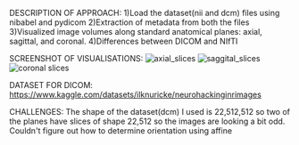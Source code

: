 DESCRIPTION OF APPROACH:
    1)Load the dataset(nii and dcm) files using nibabel and pydicom
    2)Extraction of metadata from both the files
    3)Visualized image volumes along standard anatomical planes: axial, sagittal, and coronal.
    4)Differences between DICOM and NIfTI

SCREENSHOT OF VISUALISATIONS:
    ![axial_slices](https://github.com/user-attachments/assets/e49b1228-500b-4400-ba80-eff03040c536)
    ![saggital_slices](https://github.com/user-attachments/assets/a5f0e10a-bb23-4084-9038-e0612814ff5d)
    ![coronal slices](https://github.com/user-attachments/assets/e2ac2407-40ac-4833-a3a9-a11da5e8e6c5)

DATASET FOR DICOM:
    https://www.kaggle.com/datasets/ilknuricke/neurohackinginrimages

CHALLENGES:
    The shape of the dataset(dcm) I used is 22,512,512 so two of the planes have slices of shape 22,512 so the images are looking a bit odd.
    Couldn't figure out how to determine orientation using affine 
